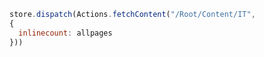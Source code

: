 ```javascript
store.dispatch(Actions.fetchContent("/Root/Content/IT",
{
  inlinecount: allpages
}))
```
